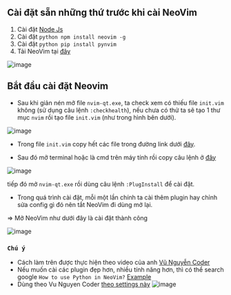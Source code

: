 ## Cài đặt sẵn những thứ trước khi cài NeoVim

1. Cài đặt [Node Js](https://nodejs.org/en/)
2. Cài đặt ```python npm install neovim -g ```
3. Cài đặt ```python pip install pynvim ```
4. Tải NeoVim tại [đây](https://github.com/neovim/neovim/releases/tag/stable)

![image](https://user-images.githubusercontent.com/93731698/207932574-8eeb440b-46a1-4987-86cc-d4492f7df27a.png)

## Bắt đầu cài đặt Neovim

- Sau khi giản nén mở file ``` nvim-qt.exe ```, ta check xem có thiếu file ``` init.vim ``` không (sử dụng câu lệnh ```:checkhealth```), nếu chưa có thử ta sẽ tạo 1 thư mục ``` nvim ```
rồi tạo file ``` init.vim ``` (như trong hình bên dưới).

![image](https://user-images.githubusercontent.com/93731698/207933786-711e2a3f-937f-403e-b236-fb2a1d44866e.png)

- Trong file ``` init.vim ``` copy hết các file trong đường link dưới [đây](https://github.com/VuNguyenCoder/VimConfig/blob/main/init.vim).

- Sau đó mở terminal hoặc là cmd trên máy tính rồi copy câu lệnh ở [đây](https://github.com/junegunn/vim-plug)              

![image](https://user-images.githubusercontent.com/93731698/207935513-32a05038-e295-4ab0-b1ee-315b9886f8bf.png)

tiếp đó mở ``` nvim-qt.exe ``` rồi dùng câu lệnh ```:PlugInstall``` để cài đặt.

- Trong quá trình cài đặt, mỗi một lần chính ta cài thêm plugin hay chỉnh sửa config gì đó nên tắt NeoVim đi dùng mở lại. 

=> Mở NeoVim như dưới đây là cài đặt thành công

![image](https://user-images.githubusercontent.com/93731698/207936404-9b421269-35b0-4ce6-84ef-89e1fb1520d3.png)

### `Chú ý`
- Cách làm trên được thực hiện theo video của anh [Vũ Nguyễn Coder](https://www.youtube.com/watch?v=Tp8i1EHsQ1Q) 
- Nếu muốn cài các plugin đẹp hơn, nhiều tính năng hơn, thì có thể search google `How to use Python in NeoVim?`
[Example](https://ramezanpour.net/post/2021/04/24/My-ultimate-Neovim-configuration-for-Python-development?fbclid=IwAR1Hl_2jc-Oz5SMrkWTWIAfnD3YAC5QR6KIU0xug2I1ILd_32vavuEmRzfo)
- Dùng theo Vu Nguyen Coder [theo settings này](https://github.com/VuNguyenCoder/VimConfig)
![image](https://user-images.githubusercontent.com/93731698/207937139-d8552569-c775-4c2a-88db-b48e61f0ef8e.png)
